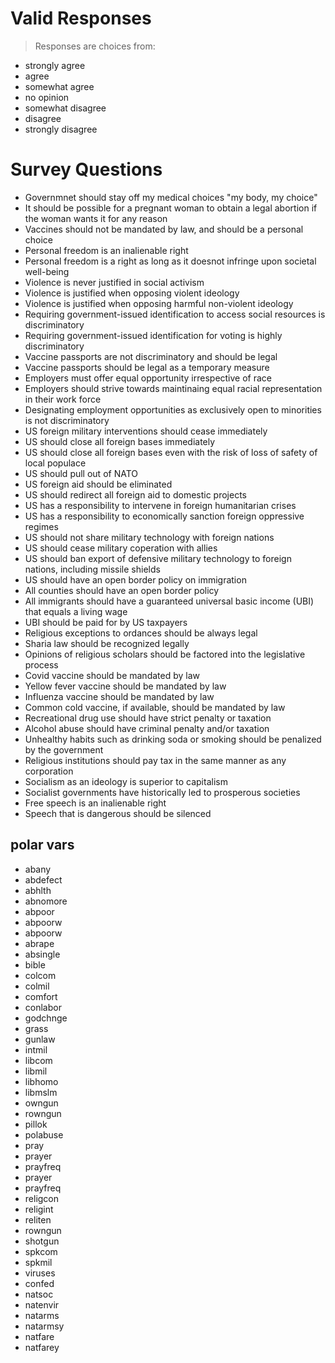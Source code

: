 # Valid Responses

>Responses are choices from:
+ strongly agree
+ agree
+ somewhat agree
+ no opinion
+ somewhat disagree
+ disagree
+ strongly disagree

# Survey Questions

+ Governmnet should stay off my medical choices "my body, my choice"
+ It should be possible for a pregnant woman to obtain a legal abortion if the woman wants it for any reason
+ Vaccines should not be mandated by law, and should be a personal choice
+ Personal freedom is an inalienable right
+ Personal freedom is a right as long as it doesnot infringe upon societal well-being
+ Violence is never justified in social activism
+ Violence is justified when opposing violent ideology
+ Violence is justified when opposing harmful non-violent ideology
+ Requiring government-issued identification to access social resources is discriminatory
+ Requiring government-issued identification for voting is highly discriminatory
+ Vaccine passports are not discriminatory and should be legal
+ Vaccine passports should be legal as a temporary measure
+ Employers must offer equal opportunity irrespective of race
+ Employers should strive towards maintinaing equal racial representation in their work force
+ Designating employment opportunities as exclusively open to minorities is not discriminatory
+ US foreign military interventions should cease immediately
+ US should close all foreign bases immediately
+ US should close all foreign bases even with the risk of loss of safety of local populace
+ US should pull out of NATO
+ US foreign aid should be eliminated
+ US should redirect all foreign aid to domestic projects
+ US has a responsibility to intervene in foreign humanitarian crises
+ US has a responsibility to economically sanction foreign oppressive regimes
+ US should not share military technology with foreign nations
+ US should cease military coperation with allies
+ US should ban export of defensive military technology to foreign nations, including missile shields
+ US should have an open border policy on immigration
+ All counties should have an open border policy
+ All immigrants should have a guaranteed universal basic income (UBI) that equals a living wage
+ UBI should be paid for by US taxpayers
+ Religious exceptions to ordances should be always legal
+ Sharia law should be recognized legally
+ Opinions of religious scholars should be factored into the legislative process
+ Covid vaccine should be mandated by law
+ Yellow fever vaccine should be mandated by law
+ Influenza vaccine should be mandated by law
+ Common cold vaccine, if available, should be mandated by law
+ Recreational drug use should have strict penalty or taxation
+ Alcohol abuse should have criminal penalty and/or taxation
+ Unhealthy habits such as drinking soda or smoking should be penalized by the government
+ Religious institutions should pay tax in the same manner as any corporation
+ Socialism as an ideology is superior to capitalism
+ Socialist governments have historically led to prosperous societies
+ Free speech is an inalienable right
+ Speech that is dangerous should be silenced


## polar vars

+ abany
+ abdefect
+ abhlth
+ abnomore
+ abpoor
+ abpoorw
+ abpoorw
+ abrape
+ absingle
+ bible
+ colcom
+ colmil
+ comfort
+ conlabor
+ godchnge
+ grass
+ gunlaw
+ intmil
+ libcom
+ libmil
+ libhomo
+ libmslm
+ owngun
+ rowngun
+ pillok
+ polabuse
+ pray
+ prayer
+ prayfreq
+ prayer
+ prayfreq
+ religcon
+ religint
+ reliten
+ rowngun
+ shotgun
+ spkcom
+ spkmil
+ viruses
+ confed
+ natsoc
+ natenvir
+ natarms
+ natarmsy
+ natfare
+ natfarey


